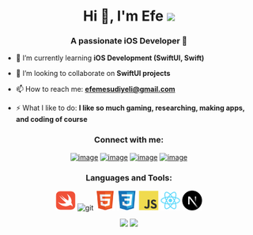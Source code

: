 <h1 align="center">Hi 👋, I'm Efe <img height="40" src="https://emoji.gg/assets/emoji/7333-parrotdance.gif"></h1>
<h3 align="center">A passionate iOS Developer </h3>

- 🌱 I’m currently learning **iOS Development (SwiftUI, Swift)**

- 👯 I’m looking to collaborate on **SwiftUI projects**

- 📫 How to reach me: **efemesudiyeli@gmail.com**

- ⚡ What I like to do: **I like so much gaming, researching, making apps, and coding of course**

<h3 align="center">Connect with me:</h3>
<div align="center">

[![image](https://img.shields.io/badge/LinkedIn-0077B5?style=for-the-badge&logo=linkedin&logoColor=white)](https://www.linkedin.com/in/efemesudiyeli/)
[![image](https://img.shields.io/badge/Youtube-E4405F?style=for-the-badge&logo=youtube&logoColor=white)](https://www.youtube.com/@gamedevelopercat)
[![image](https://img.shields.io/badge/Linktree-254f1a?style=for-the-badge&logo=linktree&logoColor=white)](https://linktr.ee/gamedevcat)
[![image](https://img.shields.io/badge/Gmail-D14836?style=for-the-badge&logo=gmail&logoColor=white)](mailto:efemesudiyeli@gmail.com)
  
</div>

<h3 align="center">Languages and Tools:</h3>

<p align="center"> 
    <img src="https://raw.githubusercontent.com/devicons/devicon/master/icons/swift/swift-original.svg" alt="swift" width="40" height="40"/> 
    <img src="https://www.vectorlogo.zone/logos/git-scm/git-scm-icon.svg" alt="git" width="40" height="40"/> 
    <img src="https://raw.githubusercontent.com/devicons/devicon/master/icons/html5/html5-original.svg" alt="html5" width="40" height="40"/> 
    <img src="https://raw.githubusercontent.com/devicons/devicon/master/icons/css3/css3-original.svg" alt="css3" width="40" height="40"/> 
    <img src="https://raw.githubusercontent.com/devicons/devicon/master/icons/javascript/javascript-original.svg" alt="javascript" width="40" height="40"/> 
   <img src="https://raw.githubusercontent.com/devicons/devicon/master/icons/react/react-original.svg" alt="reactjs" width="40" height="40"/> 
    <img src="https://raw.githubusercontent.com/devicons/devicon/master/icons/nextjs/nextjs-original.svg" alt="nextjs" width="40" height="40"/> 
</p>

<p align= "center">
  <img height= "150" src="https://github-readme-stats.vercel.app/api?username=efemesudiyeli&theme=midnight-purple&show_icons=true&include_all_commits=true" />
  <img height= "150" src="https://github-readme-stats.vercel.app/api/top-langs/?username=efemesudiyeli&theme=midnight-purple&layout=compact" />
</p>
